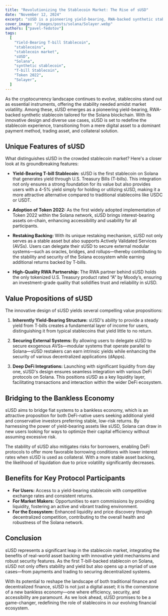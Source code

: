 ```yaml
---
title: "Revolutionizing the Stablecoin Market: The Rise of sUSD"
date: "November 12, 2024"
excerpt: "sUSD is a pioneering yield-bearing, RWA-backed synthetic stablecoin on the Solana blockchain that offers users a 4-5% yield through U.S. Treasury Bills."
cover_image: "/images/posts/solana/Solayer.webp"
authors: ["pavel-fedotov"]
tags:
  [
    "Yield-Bearing T-bill Stablecoin",
    "stablecoins",
    "stablecoin market",
    "sUSD",
    "Solana",
    "synthetic stablecoin",
    "T-bill Stablecoin",
    "Token 2022",
    "Solayer",
  ]
---
```


As the cryptocurrency landscape continues to evolve, stablecoins stand out as essential instruments, offering the stability needed amidst market volatility. Among these, sUSD emerges as a pioneering yield-bearing, RWA-backed synthetic stablecoin tailored for the Solana blockchain. With its innovative design and diverse use cases, sUSD is set to redefine the stablecoin experience, transitioning from a mere digital asset to a dominant payment method, trading asset, and collateral solution.

## Unique Features of sUSD

What distinguishes sUSD in the crowded stablecoin market? Here's a closer look at its groundbreaking features:

- **Yield-Bearing T-bill Stablecoin:** sUSD is the first stablecoin on Solana that generates yield through U.S. Treasury Bills (T-bills). This integration not only ensures a strong foundation for its value but also provides users with a 4-5% yield simply for holding or utilizing sUSD, making it a more attractive alternative compared to traditional stablecoins like USDC or USDT.

- **Adoption of Token 2022:** As the first widely adopted implementation of Token 2022 within the Solana network, sUSD brings interest-bearing assets on-chain, enhancing accessibility and usability for all participants.

- **Restaking Backing:** With its unique restaking mechanism, sUSD not only serves as a stable asset but also supports Actively Validated Services (AVSs). Users can delegate their sUSD to secure external modular systems—such as oracles, bridges, and rollups—thereby contributing to the stability and security of the Solana ecosystem while earning additional returns backed by T-bills.

- **High-Quality RWA Partnership:** The RWA partner behind sUSD holds the only tokenized U.S. Treasury product rated “A” by Moody’s, ensuring an investment-grade quality that solidifies trust and reliability in sUSD.

## Value Propositions of sUSD

The innovative design of sUSD yields several compelling value propositions:

1. **Inherently Yield-Bearing Structure:** sUSD's ability to provide a steady yield from T-bills creates a fundamental layer of income for users, distinguishing it from typical stablecoins that yield little to no return.

2. **Securing External Systems:** By allowing users to delegate sUSD to secure exogenous AVSs—modular systems that operate parallel to Solana—sUSD restakers can earn intrinsic yields while enhancing the security of various decentralized applications (dApps).

3. **Deep DeFi Integrations:** Launching with significant liquidity from day one, sUSD's design ensures seamless integration with various DeFi protocols on Solana. This positions sUSD as a key liquidity layer, facilitating transactions and interaction within the wider DeFi ecosystem.

## Bridging to the Bankless Economy

sUSD aims to bridge fiat systems to a bankless economy, which is an attractive proposition for both DeFi-native users seeking additional yield and conservative investors preferring stable, low-risk returns. By harnessing the power of yield-bearing assets like sUSD, Solana can draw in new users looking for ways to optimize their capital efficiency without assuming excessive risk.

The stability of sUSD also mitigates risks for borrowers, enabling DeFi protocols to offer more favorable borrowing conditions with lower interest rates when sUSD is used as collateral. With a more stable asset backing, the likelihood of liquidation due to price volatility significantly decreases.

## Benefits for Key Protocol Participants

- **For Users:** Access to a yield-bearing stablecoin with competitive exchange rates and consistent returns.
- **For Market Makers:** Opportunities to earn commissions by providing liquidity, fostering an active and vibrant trading environment.
- **For the Ecosystem:** Enhanced liquidity and price discovery through decentralized competition, contributing to the overall health and robustness of the Solana network.

## Conclusion

sUSD represents a significant leap in the stablecoin market, integrating the benefits of real-world asset backing with innovative yield mechanisms and robust security features. As the first T-bill-backed stablecoin on Solana, sUSD not only offers stability and yield but also opens up a myriad of use cases—from payments and trading to securing decentralized systems.

With its potential to reshape the landscape of both traditional finance and decentralized finance, sUSD is not just a digital asset; it is the cornerstone of a new bankless economy—one where efficiency, security, and accessibility are paramount. As we look ahead, sUSD promises to be a game-changer, redefining the role of stablecoins in our evolving financial ecosystem.
